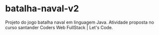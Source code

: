 # batalha-naval-v2
Projeto do jogo batalha naval em linguagem Java.
Atividade proposta no curso santander Coders Web FullStack | Let's Code.
